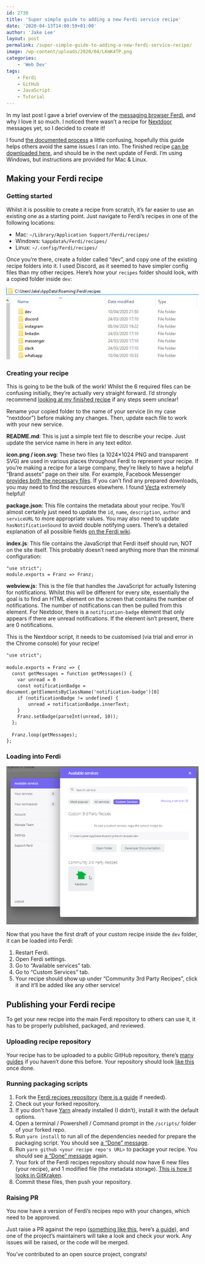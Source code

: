 ```yaml
---
id: 2730
title: 'Super simple guide to adding a new Ferdi service recipe'
date: '2020-04-13T14:00:59+01:00'
author: 'Jake Lee'
layout: post
permalink: /super-simple-guide-to-adding-a-new-ferdi-service-recipe/
image: /wp-content/uploads/2020/04/LKmK4TP.png
categories:
    - 'Web Dev'
tags:
    - Ferdi
    - GitHub
    - JavaScript
    - Tutorial
---
```


In my last post I gave a brief overview of the [messaging browser Ferdi](https://getferdi.com/), and why I love it so much. I noticed there wasn’t a recipe for [Nextdoor](https://nextdoor.co.uk/) messages yet, so I decided to create it!

I found [the documented process](https://github.com/getferdi/recipes/blob/master/docs/integration.md) a little confusing, hopefully this guide helps others avoid the same issues I ran into. The finished recipe [can be downloaded here](https://github.com/JakeSteam/ferdi-nextdoor), and should be in the next update of Ferdi. I’m using Windows, but instructions are provided for Mac &amp; Linux.

## Making your Ferdi recipe

### Getting started

Whilst it is possible to create a recipe from scratch, it’s far easier to use an existing one as a starting point. Just navigate to Ferdi’s recipes in one of the following locations:

- Mac: `~/Library/Application Support/Ferdi/recipes/`
- Windows: `%appdata%/Ferdi/recipes/`
- Linux: `~/.config/Ferdi/recipes/`

Once you’re there, create a folder called “dev”, and copy one of the existing recipe folders into it. I used Discord, as it seemed to have simpler config files than my other recipes. Here’s how your `recipes` folder should look, with a copied folder inside `dev`:

[![](/wp-content/uploads/2020/04/RBjHnOs.png)](/wp-content/uploads/2020/04/RBjHnOs.png)

### Creating your recipe

This is going to be the bulk of the work! Whilst the 6 required files can be confusing initially, they’re actually very straight forward. I’d strongly recommend [looking at my finished recipe](https://github.com/JakeSteam/ferdi-nextdoor) if any steps seem unclear!

Rename your copied folder to the name of your service (in my case “nextdoor”) before making any changes. Then, update each file to work with your new service.

**README.md**: This is just a simple text file to describe your recipe. Just update the service name in here in any text editor.

**icon.png / icon.svg**: These two files (a 1024×1024 PNG and transparent SVG) are used in various places throughout Ferdi to represent your recipe. If you’re making a recipe for a large company, they’re likely to have a helpful “Brand assets” page on their site. For example, Facebook Messenger [provides both the necessary files](https://en.facebookbrand.com/messenger/assets/messenger/). If you can’t find any prepared downloads, you may need to find the resources elsewhere. I found [Vecta](https://vecta.io/symbols/category/brands-logo) extremely helpful!

**package.json**: This file contains the metadata about your recipe. You’ll almost certainly just need to update the `id`, `name`, `description`, `author` and `serviceURL` to more appropriate values. You may also need to update `hasNotificationSound` to avoid double notifying users. There’s a detailed explanation of all possible fields [on the Ferdi wiki](https://github.com/getferdi/recipes/blob/master/docs/configuration.md).

**index.js**: This file contains the JavaScript that Ferdi itself should run, NOT on the site itself. This probably doesn’t need anything more than the minimal configuration:

```
"use strict";
module.exports = Franz => Franz;
```

**webview.js**: This is the file that handles the JavaScript for actually listening for notifications. Whilst this will be different for every site, essentially the goal is to find an HTML element on the screen that contains the number of notifications. The number of notifications can then be pulled from this element. For Nextdoor, there is a `notification-badge` element that only appears if there are unread notifications. If the element isn’t present, there are 0 notifications.

This is the Nextdoor script, it needs to be customised (via trial and error in the Chrome console) for your recipe!

```
"use strict";

module.exports = Franz => {
  const getMessages = function getMessages() {
    var unread = 0
    const notificationBadge = document.getElementsByClassName('notification-badge')[0]
    if (notificationBadge != undefined) {
        unread = notificationBadge.innerText;
    }
    Franz.setBadge(parseInt(unread, 10));
  };

  Franz.loop(getMessages);
};
```

### Loading into Ferdi
[![](/wp-content/uploads/2020/04/LKmK4TP.png)](/wp-content/uploads/2020/04/LKmK4TP.png)

Now that you have the first draft of your custom recipe inside the `dev` folder, it can be loaded into Ferdi:

1. Restart Ferdi.
2. Open Ferdi settings.
3. Go to “Available services” tab.
4. Go to “Custom Services” tab.
5. Your recipe should show up under “Community 3rd Party Recipes”, click it and it’ll be added like any other service!

## Publishing your Ferdi recipe

To get your new recipe into the main Ferdi repository to others can use it, it has to be properly published, packaged, and reviewed.

### Uploading recipe repository

Your recipe has to be uploaded to a public GitHub repository, there’s [many guides](https://help.github.com/en/github/importing-your-projects-to-github/adding-an-existing-project-to-github-using-the-command-line) if you haven’t done this before. Your repository should look [like this](https://github.com/JakeSteam/ferdi-nextdoor) once done.

### Running packaging scripts

1. Fork the [Ferdi recipes repository](https://github.com/getferdi/recipes) ([here is a guide](https://help.github.com/en/github/getting-started-with-github/fork-a-repo) if needed).
2. Check out your forked repository.
3. If you don’t have [Yarn](https://classic.yarnpkg.com/en/docs/install/) already installed (I didn’t), install it with the default options.
4. Open a terminal / Powershell / Command prompt in the `/scripts/` folder of your forked repo.
5. Run `yarn install` to run all of the dependencies needed for prepare the packaging script. You should see [a “Done” message](https://i.imgur.com/SDj7siV.png).
6. Run `yarn github <your recipe repo's URL>` to package your recipe. You should see [a “Done” message](https://i.imgur.com/X6C07X3.png) again.
7. Your fork of the Ferdi recipes repository should now have 6 new files (your recipe), and 1 modified file (the metadata storage). [This is how it looks in GitKraken](https://i.imgur.com/KMrvh40.png).
8. Commit these files, then push your repository.

### Raising PR

You now have a version of Ferdi’s recipes repo with your changes, which need to be approved.

Just raise a PR against the repo ([something like this](https://github.com/getferdi/recipes/pull/94), here’s [a guide](https://help.github.com/en/github/collaborating-with-issues-and-pull-requests/creating-a-pull-request)), and one of the project’s maintainers will take a look and check your work. Any issues will be raised, or the code will be merged.

You’ve contributed to an open source project, congrats!